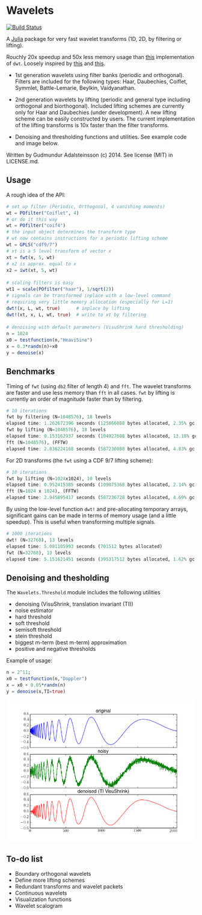 Wavelets
=========

[![Build Status](https://travis-ci.org/gummif/Wavelets.jl.svg?branch=master)](https://travis-ci.org/gummif/Wavelets.jl)

A [Julia](https://github.com/JuliaLang/julia) package for very fast wavelet transforms (1D, 2D, by filtering or lifting).

Rouchly 20x speedup and 50x less memory usage than [this](https://github.com/tomaskrehlik/Wavelets) implementation of `dwt`. Loosely inspired by [this](https://github.com/tomaskrehlik/Wavelets) and [this](http://statweb.stanford.edu/~wavelab). 

* 1st generation wavelets using filter banks (periodic and orthogonal). Filters are included for the following types: Haar, Daubechies, Coiflet, Symmlet, Battle-Lemarie, Beylkin, Vaidyanathan.

* 2nd generation wavelets by lifting (periodic and general type including orthogonal and biorthogonal). Included lifting schemes are currently only for Haar and Daubechies (under development). A new lifting scheme can be easily constructed by users. The current implementation of the lifting transforms is 10x faster than the filter transforms.

* Denoising and thresholding functions and utilities. See example code and image below.

Written by Gudmundur Adalsteinsson (c) 2014. See license (MIT) in LICENSE.md.

Usage
---------

A rough idea of the API:

```julia
# set up filter (Periodic, Orthogonal, 4 vanishing moments)
wt = POfilter("Coiflet", 4)
# or do it this way
wt = POfilter("coif4")
# the input object determines the transform type 
# wt now contains instructions for a periodic lifting scheme
wt = GPLS("cdf9/7")
# xt is a 5 level transform of vector x
xt = fwt(x, 5, wt)
# x2 is approx. equal to x
x2 = iwt(xt, 5, wt)

# scaling filters is easy
wt1 = scale(POfilter("haar"), 1/sqrt(2))
# signals can be transformed inplace with a low-level command
# requiring very little memory allocation (especially for L=1)
dwt!(x, L, wt, true)      # inplace by lifting
dwt!(xt, x, L, wt, true)  # write to xt by filtering

# denoising with default parameters (VisuShrink hard thresholding)
n = 1024
x0 = testfunction(n,"HeaviSine")
x = 0.3*randn(n)+x0
y = denoise(x)
```


Benchmarks
---------

Timing of `fwt` (using `db2` filter of length 4) and `fft`. The wavelet transforms are faster and use less memory than `fft` in all cases. `fwt` by lifting is currently an order of magnitude faster than by filtering.

```julia
# 10 iterations
fwt by filtering (N=1048576), 18 levels
elapsed time: 1.262672396 seconds (125866088 bytes allocated, 2.35% gc time)
fwt by lifting (N=1048576), 18 levels
elapsed time: 0.153162937 seconds (104927608 bytes allocated, 13.18% gc time)
fft (N=1048576), (FFTW)
elapsed time: 2.836224168 seconds (587236088 bytes allocated, 4.83% gc time)
```

For 2D transforms (the `fwt` using a CDF 9/7 lifting scheme):
```julia
# 10 iterations
fwt by lifting (N=1024x1024), 10 levels
elapsed time: 0.952415385 seconds (109075368 bytes allocated, 2.14% gc time)
fft (N=1024 x 1024), (FFTW)
elapsed time: 2.945895417 seconds (587236728 bytes allocated, 4.69% gc time)
```

By using the low-level function `dwt!` and pre-allocating temporary arrays, significant gains can be made in terms of memory usage (and a little speedup). This is useful when transforming multiple signals.
```julia
# 1000 iterations
dwt! (N=32768), 13 levels
elapsed time: 5.081105993 seconds (701512 bytes allocated)
fwt (N=32768), 13 levels
elapsed time: 5.151621451 seconds (395317512 bytes allocated, 1.62% gc time)
```

Denoising and thesholding
---------

The `Wavelets.Threshold` module includes the following utilities

* denoising (VisuShrink, translation invariant (TI))
* noise estimator
* hard threshold
* soft threshold
* semisoft threshold
* stein threshold
* biggest m-term (best m-term) approximation
* positive and negative thresholds

Example of usage:
```julia
n = 2^11;
x0 = testfunction(n,"Doppler")
x = x0 + 0.05*randn(n)
y = denoise(x,TI=true)
```
![Doppler](/example/denoise_doppler.png)

To-do list
---------

* Boundary orthogonal wavelets
* Define more lifting schemes
* Redundant transforms and wavelet packets
* Continuous wavelets
* Visualization functions
* Wavelet scalogram



